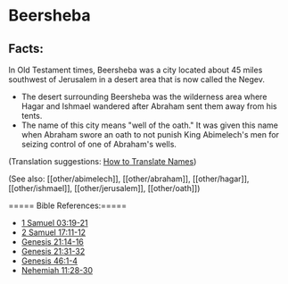# Beersheba #

## Facts: ##

In Old Testament times, Beersheba was a city located about 45 miles southwest of Jerusalem in a desert area that is now called the Negev.

* The desert surrounding Beersheba was the wilderness area where Hagar and Ishmael wandered after Abraham sent them away from his tents.
* The name of this city means "well of the oath." It was given this name when Abraham swore an oath to not punish King Abimelech's men for seizing control of one of Abraham's wells.

(Translation suggestions: [How to Translate Names](en/ta-vol1/translate/man/translate-names))

(See also: [[other/abimelech]], [[other/abraham]], [[other/hagar]], [[other/ishmael]], [[other/jerusalem]], [[other/oath]])

===== Bible References:=====

* [1 Samuel 03:19-21](en/tn/1sa/help/03/19)
* [2 Samuel 17:11-12](en/tn/2sa/help/17/11)
* [Genesis 21:14-16](en/tn/gen/help/21/14)
* [Genesis 21:31-32](en/tn/gen/help/21/31)
* [Genesis 46:1-4](en/tn/gen/help/46/01)
* [Nehemiah 11:28-30](en/tn/neh/help/11/28)